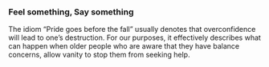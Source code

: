 ### Feel something, Say something

The idiom “Pride goes before the fall” usually denotes that overconfidence will lead to one’s destruction. For our purposes, it effectively describes what can happen when older people who are aware that they have balance concerns, allow vanity to stop them from seeking help.
